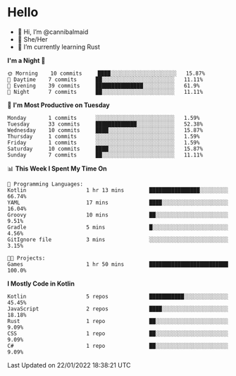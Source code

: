 # Hello
- 👋 Hi, I’m @cannibalmaid
- 👀 She/Her
- 🌱 I’m currently learning Rust

<!--START_SECTION:waka-->
**I'm a Night 🦉** 

```text
🌞 Morning    10 commits     ████░░░░░░░░░░░░░░░░░░░░░   15.87% 
🌆 Daytime    7 commits      ██░░░░░░░░░░░░░░░░░░░░░░░   11.11% 
🌃 Evening    39 commits     ███████████████░░░░░░░░░░   61.9% 
🌙 Night      7 commits      ██░░░░░░░░░░░░░░░░░░░░░░░   11.11%

```
📅 **I'm Most Productive on Tuesday** 

```text
Monday       1 commits      ░░░░░░░░░░░░░░░░░░░░░░░░░   1.59% 
Tuesday      33 commits     █████████████░░░░░░░░░░░░   52.38% 
Wednesday    10 commits     ████░░░░░░░░░░░░░░░░░░░░░   15.87% 
Thursday     1 commits      ░░░░░░░░░░░░░░░░░░░░░░░░░   1.59% 
Friday       1 commits      ░░░░░░░░░░░░░░░░░░░░░░░░░   1.59% 
Saturday     10 commits     ████░░░░░░░░░░░░░░░░░░░░░   15.87% 
Sunday       7 commits      ██░░░░░░░░░░░░░░░░░░░░░░░   11.11%

```


📊 **This Week I Spent My Time On** 

```text
💬 Programming Languages: 
Kotlin                   1 hr 13 mins        ████████████████░░░░░░░░░   66.74% 
YAML                     17 mins             ████░░░░░░░░░░░░░░░░░░░░░   16.04% 
Groovy                   10 mins             ██░░░░░░░░░░░░░░░░░░░░░░░   9.51% 
Gradle                   5 mins              █░░░░░░░░░░░░░░░░░░░░░░░░   4.56% 
GitIgnore file           3 mins              ░░░░░░░░░░░░░░░░░░░░░░░░░   3.15%

🐱‍💻 Projects: 
Games                    1 hr 50 mins        █████████████████████████   100.0%

```

**I Mostly Code in Kotlin** 

```text
Kotlin                   5 repos             ███████████░░░░░░░░░░░░░░   45.45% 
JavaScript               2 repos             ████░░░░░░░░░░░░░░░░░░░░░   18.18% 
Rust                     1 repo              ██░░░░░░░░░░░░░░░░░░░░░░░   9.09% 
CSS                      1 repo              ██░░░░░░░░░░░░░░░░░░░░░░░   9.09% 
C#                       1 repo              ██░░░░░░░░░░░░░░░░░░░░░░░   9.09%

```



 Last Updated on 22/01/2022 18:38:21 UTC
<!--END_SECTION:waka-->
